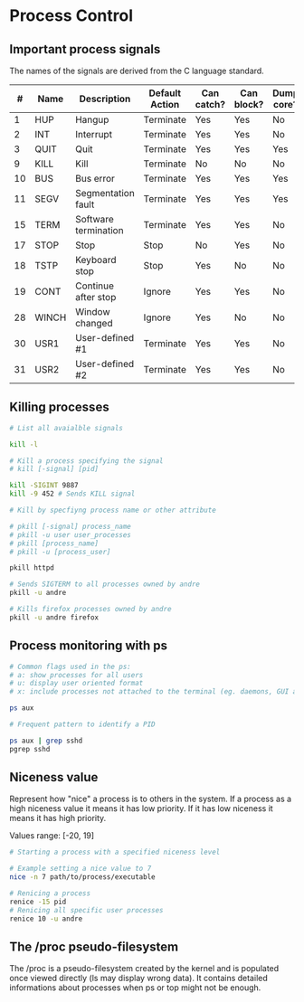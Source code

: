 # Process Control

## Important process signals

The names of the signals are derived from the C language standard.

| #   | Name  | Description          | Default Action | Can catch? | Can block? | Dump core? |
| --- | ----- | -------------------- | -------------- | ---------- | ---------- | ---------- |
| 1   | HUP   | Hangup               | Terminate      | Yes        | Yes        | No         |
| 2   | INT   | Interrupt            | Terminate      | Yes        | Yes        | No         |
| 3   | QUIT  | Quit                 | Terminate      | Yes        | Yes        | Yes        |
| 9   | KILL  | Kill                 | Terminate      | No         | No         | No         |
| 10  | BUS   | Bus error            | Terminate      | Yes        | Yes        | Yes        |
| 11  | SEGV  | Segmentation fault   | Terminate      | Yes        | Yes        | Yes        |
| 15  | TERM  | Software termination | Terminate      | Yes        | Yes        | No         |
| 17  | STOP  | Stop                 | Stop           | No         | Yes        | No         |
| 18  | TSTP  | Keyboard stop        | Stop           | Yes        | No         | No         |
| 19  | CONT  | Continue after stop  | Ignore         | Yes        | Yes        | No         |
| 28  | WINCH | Window changed       | Ignore         | Yes        | No         | No         |
| 30  | USR1  | User-defined #1      | Terminate      | Yes        | Yes        | No         |
| 31  | USR2  | User-defined #2      | Terminate      | Yes        | Yes        | No         |

## Killing processes

```bash
# List all avaialble signals

kill -l

# Kill a process specifying the signal
# kill [-signal] [pid]

kill -SIGINT 9887
kill -9 452 # Sends KILL signal 

# Kill by specfiyng process name or other attribute

# pkill [-signal] process_name
# pkill -u user user_processes
# pkill [process_name]
# pkill -u [process_user]

pkill httpd

# Sends SIGTERM to all processes owned by andre
pkill -u andre 

# Kills firefox processes owned by andre
pkill -u andre firefox 
```
## Process monitoring with ps

```bash
# Common flags used in the ps:
# a: show processes for all users
# u: display user oriented format
# x: include processes not attached to the terminal (eg. daemons, GUI apps)

ps aux

# Frequent pattern to identify a PID

ps aux | grep sshd
pgrep sshd
```

## Niceness value

Represent how "nice" a process is to others in the system. If a process as a
high niceness value it means it has low priority. If it has low niceness it
means it has high priority.

Values range: [-20, 19]

```bash
# Starting a process with a specified niceness level

# Example setting a nice value to 7
nice -n 7 path/to/process/executable

# Renicing a process
renice -15 pid
# Renicing all specific user processes
renice 10 -u andre
```
## The /proc pseudo-filesystem

The /proc is a pseudo-filesystem created by the kernel and is populated once
viewed directly (ls may display wrong data). It contains detailed informations
about processes when ps or top might not be enough.

